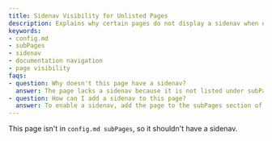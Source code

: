 ```yaml
---
title: Sidenav Visibility for Unlisted Pages
description: Explains why certain pages do not display a sidenav when omitted from the subPages list in config.md.
keywords:
- config.md
- subPages
- sidenav
- documentation navigation
- page visibility
faqs:
- question: Why doesn't this page have a sidenav?
  answer: The page lacks a sidenav because it is not listed under subPages in config.md, which controls navigation visibility.
- question: How can I add a sidenav to this page?
  answer: To enable a sidenav, add the page to the subPages section of config.md and update the navigation configuration accordingly.
---
```

This page isn't in `config.md subPages`, so it shouldn't have a sidenav.